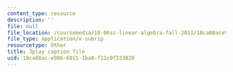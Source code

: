```yaml
---
content_type: resource
description: ''
file: null
file_location: /coursemedia/18-06sc-linear-algebra-fall-2011/18ca88ace98660151ba8f11c0f333820_lGGDIGizcQ0.srt
file_type: application/x-subrip
resourcetype: Other
title: 3play caption file
uid: 18ca88ac-e986-6015-1ba8-f11c0f333820
---
```

